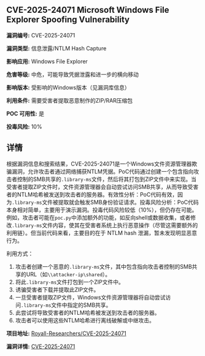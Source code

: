 ## CVE-2025-24071 Microsoft Windows File Explorer Spoofing Vulnerability

**漏洞编号:** CVE-2025-24071

**漏洞类型:** 信息泄露/NTLM Hash Capture

**影响应用:** Windows File Explorer

**危害等级:** 中危，可能导致凭据泄露和进一步的横向移动

**影响版本:** 受影响的Windows版本（见漏洞库信息）

**利用条件:** 需要受害者提取恶意制作的ZIP/RAR压缩包

**POC 可用性:** 是

**投毒风险:** 10%

## 详情

根据漏洞信息和搜索结果，CVE-2025-24071是一个Windows文件资源管理器欺骗漏洞，允许攻击者通过网络捕获NTLM凭据。PoC代码通过创建一个包含指向攻击者控制的SMB共享的`.library-ms`文件，然后将其打包到ZIP文件中来实现。当受害者提取ZIP文件时，文件资源管理器会自动尝试访问SMB共享，从而导致受害者的NTLM哈希被发送到攻击者的服务器。有效性分析：PoC代码有效，因为`.library-ms`文件被提取就会触发SMB身份验证请求。投毒风险分析：PoC代码本身相对简单，主要用于演示漏洞。投毒代码风险较低（10%），但仍存在可能。例如，攻击者可能在`poc.py`中添加额外的功能，如反向shell或数据收集，或者修改`.library-ms`文件内容，使其在受害者系统上执行恶意操作（尽管这需要额外的利用链）。但当前代码来看，主要目的在于 NTLM hash 泄漏，暂未发现明显恶意行为。

利用方式：

1.  攻击者创建一个恶意的`.library-ms`文件，其中包含指向攻击者控制的SMB共享的URL（如`\\attacker-ip\shared`）。
2.  将此`.library-ms`文件打包到一个ZIP文件中。
3.  诱骗受害者下载并提取此ZIP文件。
4.  一旦受害者提取ZIP文件，Windows文件资源管理器将自动尝试访问`.library-ms`文件中指定的SMB共享。
5.  此尝试将导致受害者的NTLM哈希被发送到攻击者的服务器。
6.  攻击者可以使用这些NTLM哈希进行离线破解或中继攻击。

**项目地址:** [Royall-Researchers/CVE-2025-24071](https://github.com/Royall-Researchers/CVE-2025-24071)

**漏洞详情:** [CVE-2025-24071](https://nvd.nist.gov/vuln/detail/CVE-2025-24071)